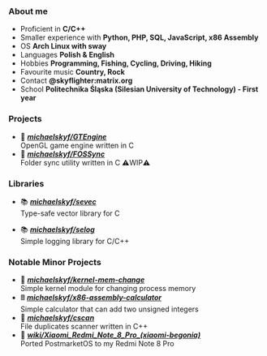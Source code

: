 ### About me
- Proficient in **C/C++**
- Smaller experience with **Python, PHP, SQL, JavaScript, x86 Assembly**
- OS **Arch Linux with sway**
- Languages **Polish & English**
- Hobbies **Programming, Fishing, Cycling, Driving, Hiking**
- Favourite music **Country, Rock**
- Contact **@skyflighter:matrix.org**
- School **Politechnika Śląska (Silesian University of Technology) - First year**

### Projects

- 📘 [***michaelskyf/GTEngine***](https://github.com/michaelskyf/GTEngine) <br>
  OpenGL game engine written in C
- 📁 [***michaelskyf/FOSSync***](https://github.com/michaelskyf/FOSSync) <br>
  Folder sync utility written in C ⚠️WIP⚠️
  
### Libraries
- 📚 [***michaelskyf/sevec***](https://github.com/michaelskyf/sevec) <br>
  Type-safe vector library for C 

- 📚 [***michaelskyf/selog***](https://github.com/michaelskyf/selog) <br>
  Simple logging library for C/C++

### Notable Minor Projects
- 🐧 [***michaelskyf/kernel-mem-change***](https://github.com/michaelskyf/kernel-mem-change) <br>
  Simple kernel module for changing process memory
- 🖩 [***michaelskyf/x86-assembly-calculator***](https://github.com/michaelskyf/x86-assembly-calculator) <br>
  Simple calculator that can add two unsigned integers
- 📁 [***michaelskyf/cscan***](https://github.com/michaelskyf/cscan) <br>
  File duplicates scanner written in C++
- 📱 [***wiki/Xiaomi_Redmi_Note_8_Pro_(xiaomi-begonia)***](https://wiki.postmarketos.org/wiki/Xiaomi_Redmi_Note_8_Pro_(xiaomi-begonia)) <br>
  Ported PostmarketOS to my Redmi Note 8 Pro
